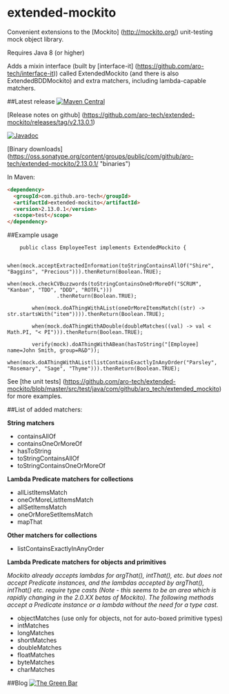# extended-mockito
Convenient extensions to the [Mockito] (http://mockito.org/) unit-testing mock object library.

Requires Java 8 (or higher)

Adds a mixin interface (built by [interface-it] (https://github.com/aro-tech/interface-it)) called ExtendedMockito (and there is also ExtendedBDDMockito) and extra matchers, including lambda-capable matchers.

##Latest release
[![Maven Central](https://maven-badges.herokuapp.com/maven-central/com.github.aro-tech/extended-mockito/badge.svg)](http://search.maven.org/#artifactdetails|com.github.aro-tech|extended-mockito|2.13.0.1|jar)

[Release notes on github] (https://github.com/aro-tech/extended-mockito/releases/tag/v2.13.0.1) 

[![Javadoc](https://javadoc-emblem.rhcloud.com/doc/com.github.aro-tech/extended-mockito/badge.svg)](http://www.javadoc.io/doc/com.github.aro-tech/extended-mockito/2.13.0.1)

[Binary downloads] (https://oss.sonatype.org/content/groups/public/com/github/aro-tech/extended-mockito/2.13.0.1/ "binaries")


In Maven:

```html
<dependency>
  <groupId>com.github.aro-tech</groupId>
  <artifactId>extended-mockito</artifactId>
  <version>2.13.0.1</version>
  <scope>test</scope>
</dependency>
```


##Example usage 
```
	public class EmployeeTest implements ExtendedMockito { 
```	

```
	when(mock.acceptExtractedInformation(toStringContainsAllOf("Shire", "Baggins", "Precious"))).thenReturn(Boolean.TRUE);
```

```
when(mock.checkCVBuzzwords(toStringContainsOneOrMoreOf("SCRUM", "Kanban", "TDD", "DDD", "ROTFL")))
				.thenReturn(Boolean.TRUE);
```

```		
		when(mock.doAThingWithAList(oneOrMoreItemsMatch((str) -> str.startsWith("item")))).thenReturn(Boolean.TRUE);
```

```		
		when(mock.doAThingWithADouble(doubleMatches((val) -> val < Math.PI, "< PI"))).thenReturn(Boolean.TRUE);
```		

```
		verify(mock).doAThingWithABean(hasToString("[Employee] name=John Smith, group=R&D"));	
```

```
when(mock.doAThingWithAList(listContainsExactlyInAnyOrder("Parsley", "Rosemary", "Sage", "Thyme"))).thenReturn(Boolean.TRUE);
```

See [the unit tests] (https://github.com/aro-tech/extended-mockito/blob/master/src/test/java/com/github/aro_tech/extended_mockito) for more examples.  

##List of added matchers:

**String matchers** 
 * containsAllOf
 * containsOneOrMoreOf
 * hasToString
 * toStringContainsAllOf
 * toStringContainsOneOrMoreOf
 
**Lambda Predicate matchers for collections**
 * allListItemsMatch
 * oneOrMoreListItemsMatch
 * allSetItemsMatch
 * oneOrMoreSetItemsMatch
 * mapThat
 
 **Other matchers for collections**
 * listContainsExactlyInAnyOrder
 
**Lambda Predicate matchers for objects and primitives**

*Mockito already accepts lambdas for argThat(), intThat(), etc. but does not accept Predicate instances, and the lambdas accepted by argThat(), intThat() etc. require type casts (Note - this seems to be an area which is rapidly changing in the 2.0.XX betas of Mockito). The following methods accept a Predicate instance or a lambda without the need for a type cast.*
 * objectMatches (use only for objects, not for auto-boxed primitive types)
 * intMatches
 * longMatches
 * shortMatches
 * doubleMatches
 * floatMatches
 * byteMatches
 * charMatches 
  

##Blog
[![The Green Bar](https://img.shields.io/badge/My_Blog:-The_Green_Bar-brightgreen.svg)](https://thegreenbar.wordpress.com/)
